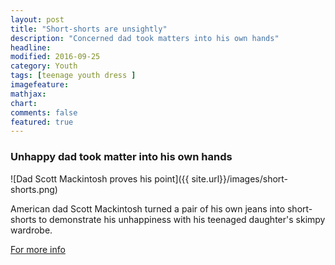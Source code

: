 ```yaml
---
layout: post
title: "Short-shorts are unsightly"
description: "Concerned dad took matters into his own hands"
headline: 
modified: 2016-09-25
category: Youth
tags: [teenage youth dress ]
imagefeature: 
mathjax: 
chart: 
comments: false
featured: true
---
```

### Unhappy dad took matter into his own hands
  
![Dad Scott Mackintosh proves his point]({{ site.url}}/images/short-shorts.png)


American dad Scott Mackintosh turned a pair of his own jeans into short-shorts to demonstrate his unhappiness with his teenaged daughter's skimpy wardrobe.


[For more info](http://www.people.com/people/article/0,,20734380,00.html)

